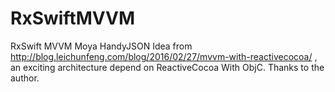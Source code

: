# RxSwiftMVVM
RxSwift MVVM Moya HandyJSON
Idea from http://blog.leichunfeng.com/blog/2016/02/27/mvvm-with-reactivecocoa/ , an exciting architecture depend on ReactiveCocoa With ObjC.
Thanks to the author.
